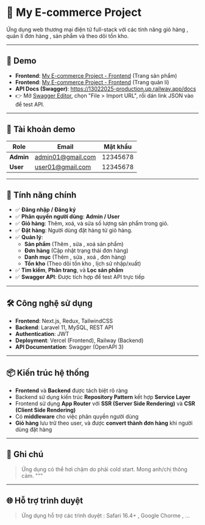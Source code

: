 # 🛒 My E-commerce Project

Ứng dụng web thương mại điện tử full-stack với các tính năng giỏ hàng , quản lí đơn hàng , sản phẩm và theo dõi tồn kho.

---

## 🔗 Demo

- **Frontend**: [My E-commerce Project - Frontend](https://my-new-project-three-phi.vercel.app) (Trang sản phẩm)
- **Frontend**: [My E-commerce Project - Frontend](https://my-new-project-three-phi.vercel.app/cms/dashboard) (Trang quản lí)
- **API Docs (Swagger)**: https://13022025-production.up.railway.app/docs
- 👉 Mở [Swagger Editor](https://editor.swagger.io), chọn "File > Import URL", rồi dán link JSON vào để test API.

---

## 👤 Tài khoản demo

| **Role**  | **Email**         | **Mật khẩu** |
| --------- | ----------------- | ------------ |
| **Admin** | admin01@gmail.com | 12345678     |
| **User**  | user01@gmail.com  | 12345678     |

---

## 🧩 Tính năng chính

- ✅ **Đăng nhập / Đăng ký**
- ✅ **Phân quyền người dùng**: **Admin / User**
- ✅ **Giỏ hàng**: Thêm, xoá, và sửa số lượng sản phẩm trong giỏ.
- ✅ **Đặt hàng**: Người dùng đặt hàng từ giỏ hàng.
- ✅ **Quản lý**:
  - **Sản phẩm** (Thêm , sửa , xoá sản phẩm)
  - **Đơn hàng** (Cập nhật trạng thái đơn hàng)
  - **Danh mục** (Thêm , sửa , xoá , đơn hàng)
  - **Tồn kho** (Theo dõi tồn kho , lịch sử nhập/xuất)
- ✅ **Tìm kiếm**, **Phân trang**, và **Lọc sản phẩm**
- ✅ **Swagger API**: Được tích hợp để test API trực tiếp

---

## 🛠️ Công nghệ sử dụng

- **Frontend**: Next.js, Redux, TailwindCSS
- **Backend**: Laravel 11, MySQL, REST API
- **Authentication**: JWT
- **Deployment**: Vercel (Frontend), Railway (Backend)
- **API Documentation**: Swagger (OpenAPI 3)

---

## 📦 Kiến trúc hệ thống

- **Frontend** và **Backend** được tách biệt rõ ràng
- Backend sử dụng kiến trúc **Repository Pattern** kết hợp **Service Layer**
- Frontend sử dụng **App Router** với **SSR (Server Side Rendering)** và **CSR (Client Side Rendering)**
- Có **middleware** cho việc phân quyền người dùng
- **Giỏ hàng** lưu trữ theo user, và được **convert thành đơn hàng** khi người dùng đặt hàng

---

## 📎 Ghi chú

> Ứng dụng có thể hơi chậm do phải cold start. Mong anh/chị thông cảm.
> """

---

## 🌐 Hỗ trợ trình duyệt

> Ứng dụng hỗ trợ các trình duyệt : Safari 16.4+ , Google Chorme , ...
> 
